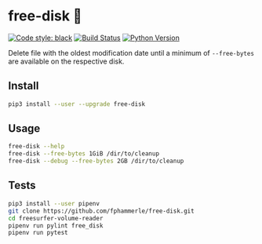 # free-disk 💾

[![Code style: black](https://img.shields.io/badge/code%20style-black-000000.svg)](https://github.com/psf/black)
[![Build Status](https://travis-ci.org/fphammerle/free-disk.svg?branch=master)](https://travis-ci.org/fphammerle/free-disk)
[![Python Version](https://img.shields.io/pypi/pyversions/free-disk.svg)](https://pypi.org/project/free-disk/)

Delete file with the oldest modification date
until a minimum of `--free-bytes` are available on the respective disk.

## Install

```sh
pip3 install --user --upgrade free-disk
```

## Usage

```sh
free-disk --help
free-disk --free-bytes 1GiB /dir/to/cleanup
free-disk --debug --free-bytes 2GB /dir/to/cleanup
```

## Tests

```sh
pip3 install --user pipenv
git clone https://github.com/fphammerle/free-disk.git
cd freesurfer-volume-reader
pipenv run pylint free_disk
pipenv run pytest
```
